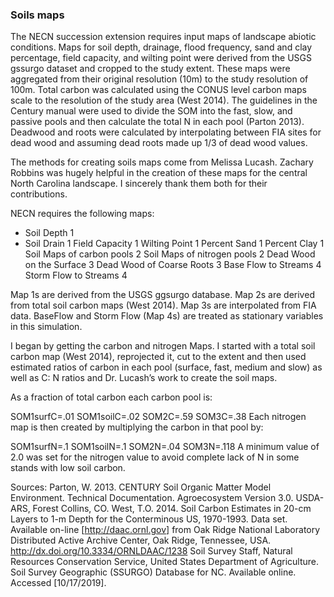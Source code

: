 ### Soils maps

The NECN succession extension requires input maps of landscape abiotic conditions. Maps for soil depth, drainage, flood frequency, sand and clay percentage, field capacity,
and wilting point were derived from the USGS gssurgo dataset and cropped to the study extent. These maps were aggregated from their original resolution (10m) to the study 
resolution of 100m. Total carbon was calculated using the CONUS level carbon maps scale to the resolution of the study area (West 2014). The guidelines in the Century 
manual were used to divide the SOM into the fast, slow, and passive pools and then calculate the total N in each pool (Parton 2013). Deadwood and roots were calculated by 
interpolating between FIA sites for dead wood and assuming dead roots made up 1/3 of dead wood values.

The methods for creating soils maps come from Melissa Lucash. Zachary Robbins was hugely helpful in the creation of these maps for the central North Carolina landscape.
I sincerely thank them both for their contributions.


NECN requires the following maps:

* Soil Depth 1
* Soil Drain 1
Field Capacity 1
Wilting Point 1
Percent Sand 1
Percent Clay 1
Soil Maps of carbon pools 2
Soil Maps of nitrogen pools 2
Dead Wood on the Surface 3
Dead Wood of Coarse Roots 3
Base Flow to Streams 4
Storm Flow to Streams 4

Map 1s are derived from the USGS ggsurgo database. Map 2s are derived from total soil carbon maps (West 2014). Map 3s are interpolated from FIA data. 
BaseFlow and Storm Flow (Map 4s) are treated as stationary variables in this simulation.



I began by getting the carbon and nitrogen Maps. I started with a total soil carbon map (West 2014), reprojected it, cut to the extent and then used estimated ratios of carbon in each pool (surface, fast, medium and slow) as well as C: N ratios and Dr. Lucash’s work to create the soil maps.

As a fraction of total carbon each carbon pool is:

SOM1surfC=.01
SOM1soilC=.02
SOM2C=.59
SOM3C=.38
Each nitrogen map is then created by multiplying the carbon in that pool by:

SOM1surfN=.1
SOM1soilN=.1
SOM2N=.04
SOM3N=.118
A minimum value of 2.0 was set for the nitrogen value to avoid complete lack of N in some stands with low soil carbon.

Sources: 
Parton, W. 2013. CENTURY Soil Organic Matter Model Environment. Technical Documentation. Agroecosystem Version 3.0. USDA-ARS, Forest Collins, CO.
West, T.O. 2014. Soil Carbon Estimates in 20-cm Layers to 1-m Depth for the Conterminous US, 1970-1993. Data set. Available on-line [http://daac.ornl.gov] from Oak Ridge National Laboratory Distributed Active Archive Center, Oak Ridge, Tennessee, USA. http://dx.doi.org/10.3334/ORNLDAAC/1238
Soil Survey Staff, Natural Resources Conservation Service, United States Department of Agriculture. Soil Survey Geographic (SSURGO) Database for NC. Available online. Accessed [10/17/2019].
